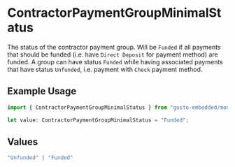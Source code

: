 # ContractorPaymentGroupMinimalStatus

The status of the contractor payment group.  Will be `Funded` if all payments that should be funded (i.e. have `Direct Deposit` for payment method) are funded.  A group can have status `Funded` while having associated payments that have status `Unfunded`, i.e. payment with `Check` payment method.

## Example Usage

```typescript
import { ContractorPaymentGroupMinimalStatus } from "gusto-embedded/models/components";

let value: ContractorPaymentGroupMinimalStatus = "Funded";
```

## Values

```typescript
"Unfunded" | "Funded"
```